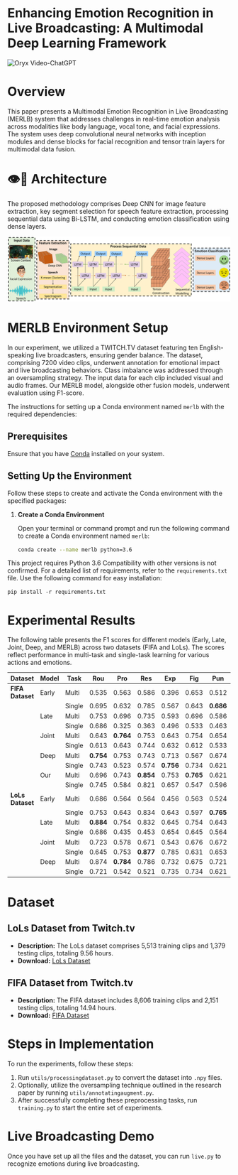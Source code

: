 # Enhancing Emotion Recognition in Live Broadcasting: A Multimodal Deep Learning Framework

<img src="https://camo.githubusercontent.com/2722992d519a722218f896d5f5231d49f337aaff4514e78bd59ac935334e916a/68747470733a2f2f692e696d6775722e636f6d2f77617856496d762e706e67" alt="Oryx Video-ChatGPT" data-canonical-src="https://i.imgur.com/waxVImv.png" style="max-width: 100%;">

# Overview

This paper presents a Multimodal Emotion Recognition in Live Broadcasting (MERLB) system that addresses challenges in real-time emotion analysis across modalities like body language, vocal tone, and facial expressions. The system uses deep convolutional neural networks with inception modules and dense blocks for facial recognition and tensor train layers for multimodal data fusion. 

# 👁️💬 Architecture

The proposed methodology comprises Deep CNN for image feature extraction, key segment selection for speech feature extraction, processing sequential data using Bi-LSTM, and conducting emotion classification using dense layers.

<img style="max-width: 100%;" src="https://github.com/swerizwan/MERLB/blob/main/resources/architecture.png" alt="MERLB Overview">

# MERLB Environment Setup

In our experiment, we utilized a TWITCH.TV dataset featuring ten English-speaking live broadcasters, ensuring gender balance. The dataset, comprising 7200 video clips, underwent annotation for emotional impact and live broadcasting behaviors. Class imbalance was addressed through an oversampling strategy. The input data for each clip included visual and audio frames. Our MERLB model, alongside other fusion models, underwent evaluation using F1-score.

The instructions for setting up a Conda environment named `merlb` with the required dependencies:

## Prerequisites

Ensure that you have [Conda](https://docs.conda.io/projects/conda/en/latest/user-guide/install/index.html) installed on your system.

## Setting Up the Environment

Follow these steps to create and activate the Conda environment with the specified packages:

1. **Create a Conda Environment**

   Open your terminal or command prompt and run the following command to create a Conda environment named `merlb`:

   ```bash
   conda create --name merlb python=3.6


This project requires Python 3.6 Compatibility with other versions is not confirmed. For a detailed list of requirements, refer to the `requirements.txt` file. Use the following command for easy installation:

```
pip install -r requirements.txt
```

# Experimental Results

The following table presents the F1 scores for different models (Early, Late, Joint, Deep, and MERLB) across two datasets (FIFA and LoLs). The scores reflect performance in multi-task and single-task learning for various actions and emotions.

| Dataset        | Model  | Task   | Rou   | Pro   | Res   | Exp   | Fig   | Pun   | Def   | Dft   | VNeg  | VNeut | VPos  | ALow  | ANeut | AHigh |
|----------------|--------|--------|-------|-------|-------|-------|-------|-------|-------|-------|-------|-------|-------|-------|-------|-------|
| **FIFA Dataset** | Early  | Multi | 0.535 | 0.563 | 0.586 | 0.396 | 0.653 | 0.512 | 0.786 | 0.723 | 0.794 | 0.389 | 0.623 | 0.213 | 0.796 | **0.475** |
|                |        | Single | 0.695 | 0.632 | 0.785 | 0.567 | 0.643 | **0.686** | 0.843 | 0.577 | 0.754 | 0.353 | 0.753 | 0.224 | 0.753 | 0.185 |
|                | Late   | Multi  | 0.753 | 0.696 | 0.735 | 0.593 | 0.696 | 0.586 | 0.864 | 0.686 | 0.797 | 0.543 | **0.863** | 0.243 | 0.754 | 0.253 |
|                |        | Single | 0.686 | 0.325 | 0.363 | 0.496 | 0.533 | 0.463 | 0.753 | 0.573 | 0.744 | 0.463 | 0.643 | 0.052 | 0.753 | 0.242 |
|                | Joint  | Multi  | 0.643 | **0.764** | 0.753 | 0.643 | 0.754 | 0.654 | 0.664 | 0.684 | 0.754 | 0.242 | 0.643 | 0.123 | 0.785 | 0.135 |
|                |        | Single | 0.613 | 0.643 | 0.744 | 0.632 | 0.612 | 0.533 | 0.675 | 0.721 | **0.823** | 0.354 | 0.753 | 0.213 | 0.812 | 0.124 |
|                | Deep   | Multi  | **0.754** | 0.753 | 0.743 | 0.713 | 0.567 | 0.674 | 0.754 | **0.784** | 0.785 | 0.634 | 0.842 | **0.282** | 0.853 | 0.321 |
|                |        | Single | 0.743 | 0.523 | 0.574 | **0.756** | 0.734 | 0.621 | 0.753 | 0.632 | 0.832 | 0.640 | 0.854 | 0.053 | 0.743 | 0.313 |
|                | Our    | Multi  | 0.696 | 0.743 | **0.854** | 0.753 | **0.765** | 0.621 | **0.857** | 0.742 | 0.869 | 0.538 | **0.859** | 0.206 | **0.880** | 0.254 |
|                |        | Single | 0.745 | 0.584 | 0.821 | 0.657 | 0.547 | 0.596 | **0.874** | 0.725 | 0.807 | **0.643** | 0.748 | 0.206 | 0.822 | 0.234 |
| **LoLs Dataset** | Early  | Multi | 0.686 | 0.564 | 0.564 | 0.456 | 0.563 | 0.524 | 0.861 | 0.764 | 0.821 | 0.486 | 0.689 | 0.153 | 0.869 | **0.354** |
|                |        | Single | 0.753 | 0.643 | 0.834 | 0.643 | 0.597 | **0.765** | 0.855 | 0.654 | 0.846 | 0.467 | 0.816 | 0.133 | 0.814 | 0.269 |
|                | Late   | Multi  | **0.884** | 0.754 | 0.832 | 0.645 | 0.754 | 0.643 | 0.879 | 0.564 | 0.842 | 0.521 | **0.873** | 0.121 | 0.883 | 0.311 |
|                |        | Single | 0.686 | 0.435 | 0.453 | 0.654 | 0.645 | 0.564 | 0.862 | 0.654 | 0.866 | 0.563 | 0.754 | 0.075 | 0.835 | 0.321 |
|                | Joint  | Multi  | 0.723 | 0.578 | 0.671 | 0.543 | 0.676 | 0.672 | 0.767 | 0.798 | 0.875 | 0.367 | 0.764 | 0.203 | 0.853 | 0.321 |
|                |        | Single | 0.645 | 0.753 | **0.877** | 0.785 | 0.631 | 0.653 | 0.795 | 0.785 | 0.851 | 0.474 | 0.821 | 0.212 | 0.821 | 0.264 |
|                | Deep   | Multi  | 0.874 | **0.784** | 0.786 | 0.732 | 0.675 | 0.721 | **0.897** | 0.676 | **0.887** | 0.642 | 0.854 | **0.231** | 0.875 | 0.342 |
|                |        | Single | 0.721 | 0.542 | 0.521 | 0.735 | 0.734 | 0.621 | 0.754 | 0.653 | 0.845 | 0.563 | 0.762 | 0.153 | 0.825 | 0.276 |

# Dataset

## LoLs Dataset from Twitch.tv

- **Description:** The LoLs dataset comprises 5,513 training clips and 1,379 testing clips, totaling 9.56 hours.
- **Download:** [LoLs Dataset](https://drive.google.com/drive/folders/1IK5J6Yq701P0QzJjPANFXc8YmypO0TYe?usp=sharing)

## FIFA Dataset from Twitch.tv

- **Description:** The FIFA dataset includes 8,606 training clips and 2,151 testing clips, totaling 14.94 hours.
- **Download:** [FIFA Dataset](https://drive.google.com/drive/folders/1wSSoz6uMeCtuaVweNIMv7U7uJM6fUiQO?usp=sharing)

# Steps in Implementation

To run the experiments, follow these steps:

1. Run `utils/processingdataset.py` to convert the dataset into `.npy` files.
2. Optionally, utilize the oversampling technique outlined in the research paper by running `utils/annotatingaugment.py`.
3. After successfully completing these preprocessing tasks, run `training.py` to start the entire set of experiments.

# Live Broadcasting Demo

Once you have set up all the files and the dataset, you can run `live.py` to recognize emotions during live broadcasting.
